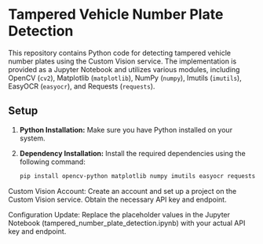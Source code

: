 # Tampered Vehicle Number Plate Detection

This repository contains Python code for detecting tampered vehicle number plates using the Custom Vision service. The implementation is provided as a Jupyter Notebook and utilizes various modules, including OpenCV (`cv2`), Matplotlib (`matplotlib`), NumPy (`numpy`), Imutils (`imutils`), EasyOCR (`easyocr`), and Requests (`requests`).

## Setup

1. **Python Installation:** Make sure you have Python installed on your system.

2. **Dependency Installation:** Install the required dependencies using the following command:
   ```bash
   pip install opencv-python matplotlib numpy imutils easyocr requests

Custom Vision Account: Create an account and set up a project on the Custom Vision service. Obtain the necessary API key and endpoint.

Configuration Update: Replace the placeholder values in the Jupyter Notebook (tampered_number_plate_detection.ipynb) with your actual API key and endpoint.

